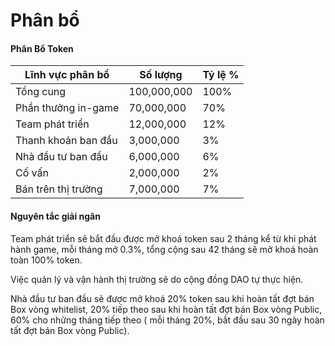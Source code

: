 # Phân bổ

#### **Phân Bổ Token**

| Lĩnh vực phân bổ    | Số lượng    | Tỷ lệ % |
| ------------------- | ----------- | ------- |
| Tổng cung           | 100,000,000 | 100%    |
| Phần thưởng in-game | 70,000,000  | 70%     |
| Team phát triển     | 12,000,000  | 12%     |
| Thanh khoản ban đầu | 3,000,000   | 3%      |
| Nhà đầu tư ban đầu  | 6,000,000   | 6%      |
| Cố vấn              | 2,000,000   | 2%      |
| Bán trên thị trường | 7,000,000   | 7%      |

#### **Nguyên tắc giải ngân**

Team phát triển sẽ bắt đầu được mở khoá token sau 2 tháng kể từ khi phát hành game, mỗi tháng mở 0.3%, tổng cộng sau 42 tháng sẽ mở khoá hoàn toàn 100% token.

Việc quản lý và vận hành thị trường sẽ do cộng đồng DAO tự thực hiện.

Nhà đầu tư ban đầu sẽ được mở khoá 20% token sau khi hoàn tất đợt bán Box vòng whitelist, 20% tiếp theo sau khi hoàn tất đợt bán Box vòng Public, 60% cho những tháng tiếp theo ( mỗi tháng 20%, bắt đầu sau 30 ngày hoàn tất đợt bán Box vòng Public).
